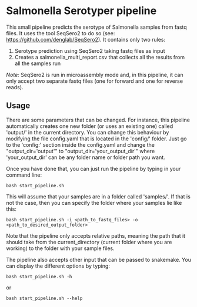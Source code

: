 # Salmonella Serotyper pipeline

This small pipeline predicts the serotype of Salmonella samples from fastq files. It uses the tool SeqSero2 to do so (see: https://github.com/denglab/SeqSero2). It contains only two rules:
1. Serotype prediction using SeqSero2 taking fastq files as input
2. Creates a salmonella\_multi_report.csv that collects all the results from all the samples run

_Note:_ SeqSero2 is run in microassembly mode and, in this pipeline, it can only accept two separate fastq files (one for forward and one for reverse reads). 

## Usage

There are some parameters that can be changed. For instance, this pipeline automatically creates one new folder (or uses an existing one) called 'output/' in the current directory. You can change this behaviour by modifying the file config.yaml that is located in the 'config/' folder. Just go to the 'config:' section inside the config.yaml and change the "output\_dir='output'" to "output\_dir='your\_output\_dir'" where 'your\_output\_dir' can be any folder name or folder path you want.

Once you have done that, you can just run the pipeline by typing in your command line:

```bash start_pipeline.sh```

This will assume that your samples are in a folder called 'samples/'. If that is not the case, then you can specify the folder where your samples lie like this:

```bash start_pipeline.sh -i <path_to_fastq_files> -o <path_to_desired_output_folder>```

Note that the pipeline only accepts relative paths, meaning the path that it should take from the current_directory (current folder where you are working) to the folder with your sample files.


The pipeline also accepts other input that can be passed to snakemake. You can display the different options by typing:

```bash start_pipeline.sh -h```

or   

```bash start_pipeline.sh --help```
